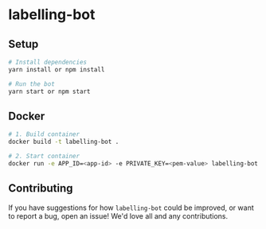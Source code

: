 # labelling-bot

## Setup

```sh
# Install dependencies
yarn install or npm install

# Run the bot
yarn start or npm start
```

## Docker

```sh
# 1. Build container
docker build -t labelling-bot .

# 2. Start container
docker run -e APP_ID=<app-id> -e PRIVATE_KEY=<pem-value> labelling-bot
```

## Contributing

If you have suggestions for how `labelling-bot` could be improved, or want to report a bug, open an issue!
We'd love all and any contributions.
